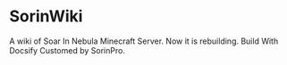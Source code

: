 # SorinWiki
A wiki of Soar In Nebula Minecraft Server. 
Now it is rebuilding.
Build With Docsify
Customed by SorinPro.
